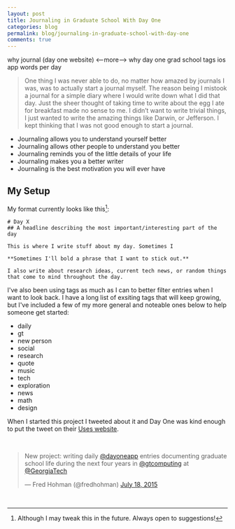 ```yaml
---
layout: post
title: Journaling in Graduate School With Day One
categories: blog
permalink: blog/journaling-in-graduate-school-with-day-one
comments: true
---
```


why journal (day one website)
<--more-->
why day one
grad school
tags
ios app words per day

>One thing I was never able to do, no matter how amazed by journals I was, was to actually start a journal myself. The reason being I mistook a journal for a simple diary where I would write down what I did that day. Just the sheer thought of taking time to write about the egg I ate for breakfast made no sense to me. I didn’t want to write trivial things, I just wanted to write the amazing things like Darwin, or Jefferson. I kept thinking that I was not good enough to start a journal.

* Journaling allows you to understand yourself better
* Journaling allows other people to understand you better
* Journaling reminds you of the little details of your life
* Journaling makes you a better writer
* Journaling is the best motivation you will ever have


## My Setup 

My format currently looks like this[^fn-format]:

	# Day X
	## A headline describing the most important/interesting part of the day

	This is where I write stuff about my day. Sometimes I 

	**Sometimes I'll bold a phrase that I want to stick out.**

	I also write about research ideas, current tech news, or random things that come to mind throughout the day.

I've also been using tags as much as I can to better filter entries when I want to look back. I have a long list of exsiting tags that will keep growing, but I've included a few of my more general and noteable ones below to help someone get started:

* daily
* gt
* new person
* social
* research
* quote
* music
* tech
* exploration
* news
* math
* design

When I started this project I tweeted about it and Day One was kind enough to put the tweet on their [Uses website][uses].

&nbsp;

<blockquote class="twitter-tweet" lang="en"><p lang="en" dir="ltr">New project: writing daily <a href="https://twitter.com/dayoneapp">@dayoneapp</a> entries documenting graduate school life during the next four years in <a href="https://twitter.com/gtcomputing">@gtcomputing</a> at <a href="https://twitter.com/GeorgiaTech">@GeorgiaTech</a></p>&mdash; Fred Hohman (@fredhohman) <a href="https://twitter.com/fredhohman/status/622506634649186305">July 18, 2015</a></blockquote> <script async src="//platform.twitter.com/widgets.js" charset="utf-8"></script>

&nbsp;





[^fn-format]: Although I may tweak this in the future. Always open to suggestions!

[dayone]: http://dayoneapp.com "Day One App."
[uses]: http://dayoneapp.com/category/uses/ "Day One Uses."
[why-journal]: http://dayoneapp.com/journal-series/why-to-journal-and-why-day-one/] "Why Journal?"